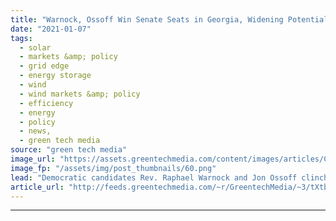 ```yaml
---
title: "Warnock, Ossoff Win Senate Seats in Georgia, Widening Potential for Clean Energy Policy From Congress"
date: "2021-01-07"
tags: 
  - solar
  - markets &amp; policy
  - grid edge
  - energy storage
  - wind
  - wind markets &amp; policy
  - efficiency
  - energy
  - policy
  - news,
  - green tech media
source: "green tech media"
image_url: "https://assets.greentechmedia.com/content/images/articles/Capitol_Flag_Congress_XL.jpg"
image_fp: "/assets/img/post_thumbnails/60.png"
lead: "Democratic candidates Rev. Raphael Warnock and Jon Ossoff clinched victories in Georgia’s Tuesday runoff races for the U.S. Senate, according to the Associated Press, giving Democrats control of both chambers of Congress as President-elect Joe Biden  ..."
article_url: "http://feeds.greentechmedia.com/~r/GreentechMedia/~3/tXtbUR1Maug/warnock-ossoff-win-senate-seats-in-georgia-widening-potential-for-clean-energy-policy-from-congress"
---
```


---
